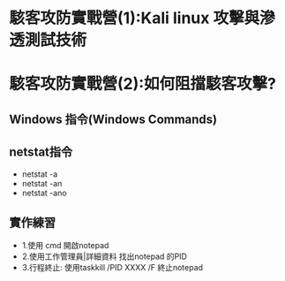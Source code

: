 
# 駭客攻防實戰營(1):Kali linux 攻擊與滲透測試技術

# 駭客攻防實戰營(2):如何阻擋駭客攻擊?

## Windows 指令(Windows Commands)
## netstat指令
- netstat -a
- netstat -an
- netstat -ano
## 實作練習
- 1.使用 cmd 開啟notepad
- 2.使用工作管理員|詳細資料 找出notepad 的PID
- 3.行程終止: 使用taskkill /PID XXXX /F 終止notepad
